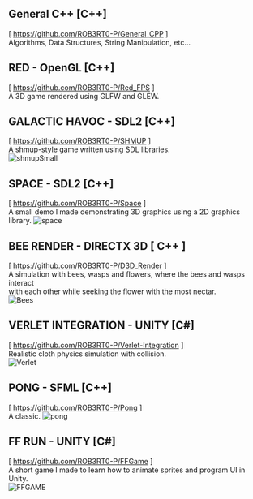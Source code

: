 ## General C++ [C++]
[ https://github.com/ROB3RT0-P/General_CPP ] <br />
Algorithms, Data Structures, String Manipulation, etc...

## RED - OpenGL [C++] 
[ https://github.com/ROB3RT0-P/Red_FPS ] <br />
A 3D game rendered using GLFW and GLEW. <br />

## GALACTIC HAVOC - SDL2 [C++] 
[ https://github.com/ROB3RT0-P/SHMUP ] <br />
A shmup-style game written using SDL libraries. <br />
![shmupSmall](https://github.com/ROB3RT0-P/ROB3RT0-P/assets/58118390/3d599818-185c-414f-adc8-acb038a95a92)

## SPACE - SDL2 [C++]
[ https://github.com/ROB3RT0-P/Space ] <br />
A small demo I made demonstrating 3D graphics using a 2D graphics library.
![space](https://github.com/ROB3RT0-P/ROB3RT0-P/assets/58118390/6749be52-2c74-488d-9be6-e1700910e1ac)

## BEE RENDER - DIRECTX 3D [ C++ ]
[ https://github.com/ROB3RT0-P/D3D_Render ] <br />
A simulation with bees, wasps and flowers, where the bees and wasps interact <br />
with each other while seeking the flower with the most nectar. <br />
![Bees](https://github.com/ROB3RT0-P/ROB3RT0-P/assets/58118390/b0388067-c304-4867-9b77-04f175e83149)

## VERLET INTEGRATION - UNITY [C#] 
[ https://github.com/ROB3RT0-P/Verlet-Integration ] <br />
Realistic cloth physics simulation with collision. <br />
![Verlet](https://github.com/ROB3RT0-P/ROB3RT0-P/assets/58118390/cf3bff0b-9dd2-49cd-b3ff-1db6690146e8)

## PONG - SFML [C++] 
[ https://github.com/ROB3RT0-P/Pong ] <br />
A classic.
![pong](https://github.com/ROB3RT0-P/ROB3RT0-P/assets/58118390/b96f08a3-e3d6-46d2-9385-5fc24aa2b1e3)

## FF RUN - UNITY [C#]
[ https://github.com/ROB3RT0-P/FFGame ] <br />
A short game I made to learn how to animate sprites and program UI in Unity. <br />
![FFGAME](https://github.com/ROB3RT0-P/ROB3RT0-P/assets/58118390/a2c96a53-3639-4b72-a0c4-c8e7ce58e30b)
